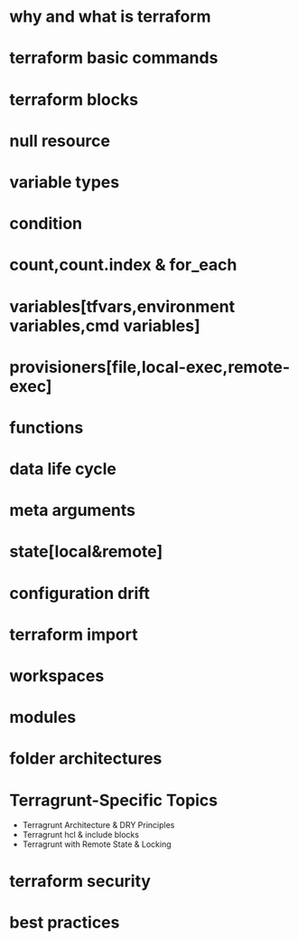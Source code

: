 # why and what is terraform
# terraform basic commands
# terraform blocks
# null resource
# variable types
# condition
# count,count.index & for_each
# variables[tfvars,environment variables,cmd variables]
# provisioners[file,local-exec,remote-exec]
# functions
# data life cycle
# meta arguments
# state[local&remote]
# configuration drift
# terraform import
# workspaces
# modules
# folder architectures
# Terragrunt-Specific Topics
  - Terragrunt Architecture & DRY Principles
  - Terragrunt hcl & include blocks
  - Terragrunt with Remote State & Locking
# terraform security
# best practices